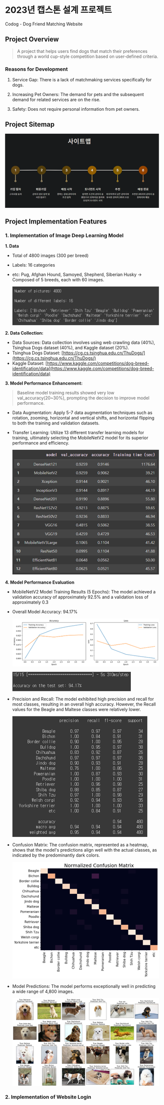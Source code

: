 # 2023년 캡스톤 설계 프로젝트
Codog - Dog Friend Matching Website 

## Project Overview

> A project that helps users find dogs that match their preferences through a world cup-style competition based on user-defined criteria.

### Reasons for Development
1. Service Gap: There is a lack of matchmaking services specifically for dogs.

2. Increasing Pet Owners: The demand for pets and the subsequent demand for related services are on the rise.

3. Safety: Does not require personal information from pet owners.

## Project Sitemap
![project sitemap](/image/sitemap.png)

## Project Implementation Features

### 1. Implementation of Image Deep Learning Model

**1. Data**
- Total of 4800 images (300 per breed)
- Labels: 16 categories
- etc: Pug, Afghan Hound, Samoyed, Shepherd, Siberian Husky → Composed of 5 breeds, each with 60 images.

    ![project sitemap](/image/label.png)

**2. Data Collection:**

- Data Sources: Data collection involves using web crawling data (40%), Tsinghua Dogs dataset (40%), and Kaggle dataset (20%).
- Tsinghua Dogs Dataset: [https://cg.cs.tsinghua.edu.cn/ThuDogs/](https://cg.cs.tsinghua.edu.cn/ThuDogs/)
- Kaggle Dataset: [https://www.kaggle.com/competitions/dog-breed-identification/data](https://www.kaggle.com/competitions/dog-breed-identification/data)

**3. Model Performance Enhancement:**

   >Baseline model training results showed very low val_accuracy(20~30%), prompting the decision to improve model performance.

- Data Augmentation: Apply 5-7 data augmentation techniques such as rotation, zooming, horizontal and vertical shifts, and horizontal flipping to both the training and validation datasets.
- Transfer Learning: Utilize 13 different transfer learning models for training, ultimately selecting the MobileNetV2 model for its superior performance and efficiency.

    ![Transfer Learning Result](/image/transferlearning.png)

**4. Model Performance Evaluation**
- MobileNetV2 Model Training Results (5 Epochs): The model achieved a validation accuracy of approximately 92.5% and a validation loss of approximately 0.3

- Overall Model Accuracy: 94.17%

    ![Transfer Learning Result](/image/accuracy&loss.png)

    ![Transfer Learning Result](/image/modelaccuracy.png)

- Precision and Recall: The model exhibited high precision and recall for most classes, resulting in an overall high accuracy. However, the Recall values for the Beagle and Maltese classes were relatively lower.

    ![Transfer Learning Result](/image/precision&recall.png)

- Confusion Matrix: The confusion matrix, represented as a heatmap, shows that the model's predictions align well with the actual classes, as indicated by the predominantly dark colors.

    ![Transfer Learning Result](/image/confusionmatrix.png)

- Model Predictions: The model performs exceptionally well in predicting a wide range of 4,800 images.

    ![Transfer Learning Result](/image/modelprediction.png)
    
### 2. Implementation of Website Login


